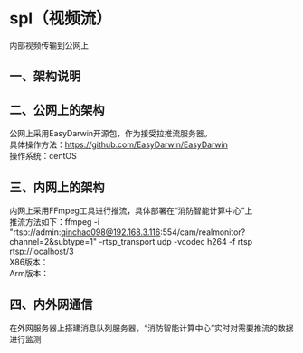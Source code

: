 # spl（视频流）
内部视频传输到公网上

## 一、架构说明


## 二、公网上的架构
公网上采用EasyDarwin开源包，作为接受拉推流服务器。  
具体操作方法：https://github.com/EasyDarwin/EasyDarwin  
操作系统：centOS  

## 三、内网上的架构
内网上采用FFmpeg工具进行推流，具体部署在“消防智能计算中心”上  
推流方法如下：ffmpeg -i  "rtsp://admin:qinchao098@192.168.3.116:554/cam/realmonitor?channel=2&subtype=1" -rtsp_transport udp -vcodec h264 -f rtsp rtsp://localhost/3  
X86版本：  
Arm版本：  

## 四、内外网通信
在外网服务器上搭建消息队列服务器，“消防智能计算中心”实时对需要推流的数据进行监测  
